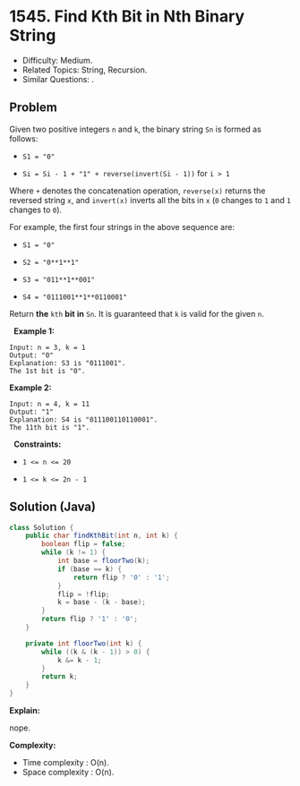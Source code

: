 # 1545. Find Kth Bit in Nth Binary String

- Difficulty: Medium.
- Related Topics: String, Recursion.
- Similar Questions: .

## Problem

Given two positive integers ```n``` and ```k```, the binary string ```Sn``` is formed as follows:


	
- ```S1 = "0"```
	
- ```Si = Si - 1 + "1" + reverse(invert(Si - 1))``` for ```i > 1```


Where ```+``` denotes the concatenation operation, ```reverse(x)``` returns the reversed string ```x```, and ```invert(x)``` inverts all the bits in ```x``` (```0``` changes to ```1``` and ```1``` changes to ```0```).

For example, the first four strings in the above sequence are:


	
- ```S1 = "0"```
	
- ```S2 = "0**1**1"```
	
- ```S3 = "011**1**001"```
	
- ```S4 = "0111001**1**0110001"```


Return **the** ```kth``` **bit** **in** ```Sn```. It is guaranteed that ```k``` is valid for the given ```n```.

 
**Example 1:**

```
Input: n = 3, k = 1
Output: "0"
Explanation: S3 is "0111001".
The 1st bit is "0".
```

**Example 2:**

```
Input: n = 4, k = 11
Output: "1"
Explanation: S4 is "011100110110001".
The 11th bit is "1".
```

 
**Constraints:**


	
- ```1 <= n <= 20```
	
- ```1 <= k <= 2n - 1```



## Solution (Java)

```java
class Solution {
    public char findKthBit(int n, int k) {
        boolean flip = false;
        while (k != 1) {
            int base = floorTwo(k);
            if (base == k) {
                return flip ? '0' : '1';
            }
            flip = !flip;
            k = base - (k - base);
        }
        return flip ? '1' : '0';
    }

    private int floorTwo(int k) {
        while ((k & (k - 1)) > 0) {
            k &= k - 1;
        }
        return k;
    }
}
```

**Explain:**

nope.

**Complexity:**

* Time complexity : O(n).
* Space complexity : O(n).
